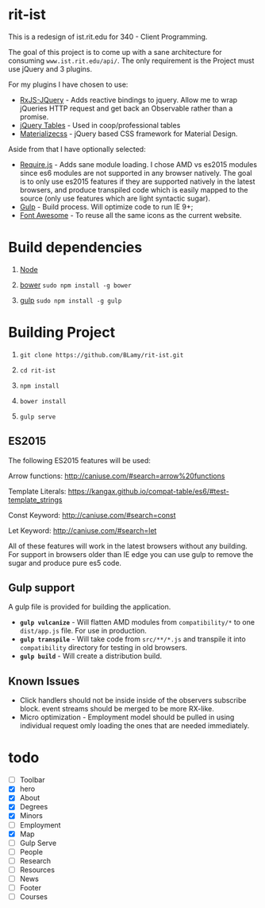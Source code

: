 # rit-ist
This is a redesign of ist.rit.edu for 340 - Client Programming.

The goal of this project is to come up with a sane architecture for consuming `www.ist.rit.edu/api/`. The only requirement is the Project must use jQuery and 3 plugins.

For my plugins I have chosen to use:
- [RxJS-JQuery](https://github.com/Reactive-Extensions/rxjs-jquery) - Adds reactive bindings to jquery. Allow me to wrap jQueries HTTP request and get back an Observable rather than a promise.
- [jQuery Tables](https://datatables.net/) - Used in coop/professional tables
- [Materializecss](http://materializecss.com/icons.html) - jQuery based CSS framework for Material Design.

Aside from that I have optionally selected:
- [Require.js]() - Adds sane module loading. I chose AMD vs es2015 modules since es6 modules are not supported in any browser natively. The goal is to only use es2015 features if they are supported natively in the latest browsers, and produce transpiled code which is easily mapped to the source (only use features which are light syntactic sugar).
- [Gulp]() - Build process. Will optimize code to run IE 9+;
- [Font Awesome]() - To reuse all the same icons as the current website.

# Build dependencies
1) [Node](http://nodejs.org)

2) [bower](http://bower.io)
`sudo npm install -g bower`

3) [gulp](http://gulpjs.com)
`sudo npm install -g gulp`

# Building Project

1) `git clone https://github.com/BLamy/rit-ist.git`

2) `cd rit-ist`

3) `npm install`

4) `bower install`

5) `gulp serve`

## ES2015
The following ES2015 features will be used:

Arrow functions:
http://caniuse.com/#search=arrow%20functions

Template Literals:
https://kangax.github.io/compat-table/es6/#test-template_strings

Const Keyword:
http://caniuse.com/#search=const

Let Keyword:
http://caniuse.com/#search=let

All of these features will work in the latest browsers without any building. For support in browsers older than IE edge you can use gulp to remove the sugar and produce pure es5 code.


## Gulp support
A gulp file is provided for building the application.
- **`gulp vulcanize`** - Will flatten AMD modules from `compatibility/*` to one `dist/app.js` file. For use in production.
- **`gulp transpile`** - Will take code from `src/**/*.js` and transpile it into `compatibility` directory for testing in old browsers.
- **`gulp build`** - Will create a distribution build.


## Known Issues
- Click handlers should not be inside inside of the observers subscribe block. event streams should be merged to be more RX-like.
- Micro optimization - Employment model should be pulled in using individual request omly loading the ones that are needed immediately.


# todo
- [ ] Toolbar
- [x] hero
- [x] About
- [x] Degrees
- [x] Minors
- [ ] Employment
- [x] Map
- [ ] Gulp Serve
- [ ] People
- [ ] Research
- [ ] Resources
- [ ] News
- [ ] Footer
- [ ] Courses
